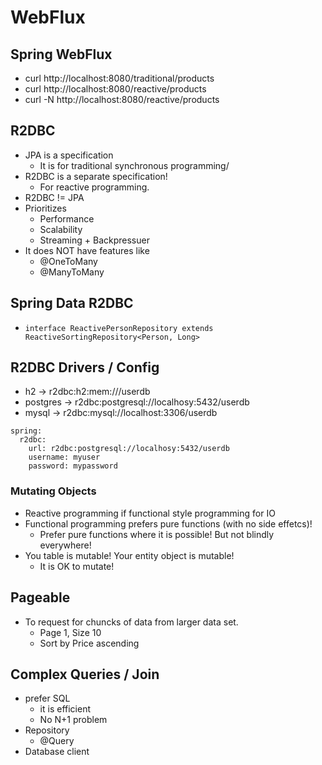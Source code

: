 # WebFlux

## Spring WebFlux
* curl http://localhost:8080/traditional/products
* curl http://localhost:8080/reactive/products
* curl -N http://localhost:8080/reactive/products


## R2DBC
* JPA is a specification
  * It is for traditional synchronous programming/
* R2DBC is a separate specification!
  * For reactive programming.
* R2DBC != JPA
* Prioritizes
  * Performance
  * Scalability
  * Streaming + Backpressuer
* It does NOT have features like
  * @OneToMany
  * @ManyToMany

## Spring Data R2DBC
* `interface ReactivePersonRepository extends ReactiveSortingRepository<Person, Long>`

## R2DBC Drivers / Config
* h2 -> r2dbc:h2:mem:///userdb
* postgres -> r2dbc:postgresql://localhosy:5432/userdb
* mysql -> r2dbc:mysql://localhost:3306/userdb

```
spring:
  r2dbc:
    url: r2dbc:postgresql://localhosy:5432/userdb
    username: myuser
    password: mypassword
```

### Mutating Objects
* Reactive programming if functional style programming for IO
* Functional programming prefers pure functions (with no side effetcs)!
  * Prefer pure functions where it is possible! But not blindly everywhere!
* You table is mutable! Your entity object is mutable!
  * It is OK to mutate! 


## Pageable
* To request for chuncks of data from larger data set.
  * Page 1, Size 10
  * Sort by Price ascending

## Complex Queries / Join
* prefer SQL
  * it is efficient
  * No N+1 problem
* Repository
  * @Query
* Database client